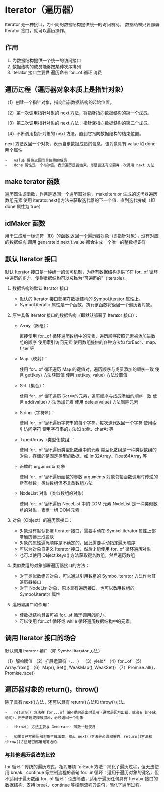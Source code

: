 # Iterator（遍历器）

Iterator 是一种接口，为不同的数据结构提供统一的访问机制。
数据结构只要部署 Iterator 接口，就可以遍历操作。

## 作用

1. 为数据结构提供一个统一的访问接口
2. 数据结构的成员能够按某种次序排列
3. Iterator 接口主要供 遍历命令 for...of 循环 消费

## 遍历过程（遍历器对象本质上是指针对象）

（1）创建一个指针对象，指向当前数据结构的起始位置。

（2）第一次调用指针对象的 next 方法，将指针指向数据结构的第一个成员。

（3）第二次调用指针对象的 next 方法，指针就指向数据结构的第二个成员。

（4）不断调用指针对象的 next 方法，直到它指向数据结构的结束位置。

next 方法返回一个对象，表示当前数据成员的信息，该对象具有 value 和 done 两个属性

    -   value 属性返回当前位置的成员
    -   done 属性是一个布尔值，表示遍历是否结束，即是否还有必要再一次调用 next 方法

## makeIterator 函数

遍历器生成函数，作用是返回一个遍历器对象， makeIterator 生成的迭代器遍历数组元素
使用 iterator.next()方法来获取迭代器的下一个值，直到迭代完成（即 done 属性为 true）

## idMaker 函数

用于生成唯一标识符（ID）的函数
返回一个遍历器对象（即指针对象），没有对应的数据结构
调用 generateId.next().value 都会生成一个唯一的整数标识符

## 默认 Iterator 接口

默认 Iterator 接口是一种统一的访问机制，为所有数据结构提供了在 for...of 循环中遍历的能力，使得数据结构可以被称为“可遍历的”（iterable）。

1. 数据结构的默认 Iterator 接口：

    - 默认的 Iterator 接口部署在数据结构的 Symbol.iterator 属性上。
    - Symbol.iterator 属性是一个函数，执行该函数将返回一个遍历器对象。

2. 原生具备 Iterator 接口的数据结构（即默认部署了 Iterator 接口）：

    - Array（数组）：

        直接使用 for...of 循环遍历数组中的元素，遍历顺序按照元素被添加进数组的顺序
        使用索引访问元素
        使用数组提供的各种方法如 forEach、map、filter 等

    - Map（映射）：

        使用 for...of 循环遍历 Map 的键值对，遍历顺序与成员添加的顺序一致
        使用 get(key) 方法获取值
        使用 set(key, value) 方法设置值

    - Set（集合）：

        使用 for...of 循环遍历 Set 中的元素，遍历顺序与成员添加的顺序一致
        使用 add(value) 方法添加元素
        使用 delete(value) 方法删除元素

    - String（字符串）：

        使用 for...of 循环遍历字符串的每个字符，每次迭代返回一个字符
        使用索引访问字符
        使用字符串的方法如 split、charAt 等

    - TypedArray（类型化数组）：

        使用 for...of 循环遍历类型化数组中的元素
        类型化数组是一种类似数组的对象，存储的是固定类型的数据，如 Int32Array、Float64Array 等

    - 函数的 arguments 对象

        使用 for...of 循环遍历函数的参数
        arguments 对象包含函数调用时传递的所有参数，类似数组但不具备数组方法

    - NodeList 对象（类似数组的对象）

        使用 for...of 循环遍历 NodeList 中的 DOM 元素
        NodeList 是一种类似数组的对象，表示一组 DOM 元素

3. 对象（Object）的遍历器接口：

    - 对象没有默认部署 Iterator 接口，需要手动在 Symbol.iterator 属性上部署遍历器生成函数
    - 对象的属性遍历顺序是不确定的，因此需要手动指定遍历顺序
    - 可以为对象自定义 Iterator 接口，然后才能使用 for...of 循环遍历对象
    - 也可以使用 Object.keys() 方法获取键名数组，然后遍历数组

4. 类似数组的对象部署遍历器接口的方法：

    - 对于类似数组的对象，可以通过引用数组的 Symbol.iterator 方法作为其遍历器接口
    - 对于 NodeList 对象，原本具有遍历接口，也可以改用数组的 Symbol.iterator 属性

5. 遍历器接口的作用：

    - 使数据结构具备可被 for...of 循环调用的能力。
    - 可以使用 for...of 循环或 while 循环遍历数据结构中的元素。

## 调用 Iterator 接口的场合

默认调用 Iterator 接口（即 Symbol.iterator 方法）

（1）解构赋值
（2）扩展运算符（`...`）
（3）yield\*
（4）for...of
（5）Array.from()
（6）Map(), Set(), WeakMap(), WeakSet()
（7）Promise.all()，Promise.race()

## 遍历器对象的 return()，throw()

除了具有 next()方法，还可以具有 return()方法和 throw()方法。

    -   return() 方法在 for...of 循环提前退出时调用（通常是因为出错，或者有 break 语句），用于清理或释放资源，必须返回一个对象

    -   throw() 方法主要与 Generator 函数一起使用

    -   如果自己写遍历器对象生成函数，那么 next()方法是必须部署的，return()方法和 throw()方法是否部署是可选的

### 与其他遍历语法的比较

for 循环：传统的遍历方式，相对麻烦
forEach 方法：简化了遍历过程，但无法使用 break、continue 等控制流程的语句
for...in 循环：适用于遍历对象的键名，但不适用于遍历数组
for...of 循环：语法简洁，适用于遍历任何具有 Iterator 接口的数据结构，支持 break、continue 等控制流程的语句，简化了遍历过程。
